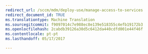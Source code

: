 ```yaml
---
redirect_url: /sccm/mdm/deploy-use/manage-access-to-services
redirect_document_id: TRUE
ms.translationtype: Machine Translation
ms.sourcegitcommit: f9097014c7e988ec8e139e518355c4efb19172b3
ms.openlocfilehash: 2cabdb39126a30d5c6412da440cdfd001e44f46f
ms.contentlocale: pt-pt
ms.lasthandoff: 05/17/2017

---
```



